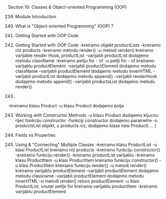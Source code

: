 Section 10: Classes & Object-oriented Programming (OOP)

239. Module Introduction


240. What is "Object-oriented Programming" (OOP) ?


241. Getting Started with OOP Code 


241. Getting Started with OOP Code
-kreiramo objekt productLists
-kreiramo niz products
-kreiramo metodu render()
-u metodi render() kreiramo varijable render Hook, productList
-varijabli productList dodajemo metodu className
-kreiramo petlju for - of 
-u petlji for - of kreiramo varijablu productElement
-varijabli productElement dodajemo metodu className
-varijabli productElement dodajemo metodu innerHTML
-varijabli productList dodajemo metodu append()
-varijabli renderHook dodajemo metodu append()
-varijabli productsList dodajemo metodu render()


242. 
-kreiramo klasu Product
-u klasu Product dodajemo polja


243. Working with Constructor Methods
-u klasu Product dodajemo kljucnu rijec funkciju constructor
-funkciji constructor dodajemo parametre
-u productsList objekt, u products niz, dodajemo klase new Product( ... )


244. Fields vs Properties


245. Using & "Connecting" Multiple Classes
-kreiramo klasu ProductList
-u klasi ProductList kreiramo niz products
-kreiramo funkciju constructor()
-kreiramo funkciju render()
-kreiramo productList varijablu
-kreiramo klasu ProductItem
-u klasi ProductItem kreiramo funkciju constructor()
-u klasi ProductItem kreiramo funkciju render()
-u metodi render() kreiramo varijablu productElement
-varijabli productElement dodajemo metodu classname
-varijabli productElement dodajemo metodu innerHTML
-u metodi render() return productElement
-u klasi ProductList, unutar petlje for kreiramo varijablu productItem
-kreiramo varijablu productElement
